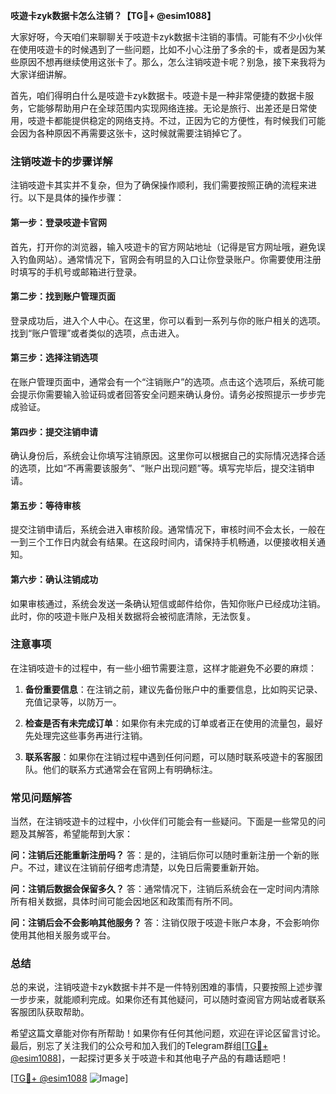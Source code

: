 **吱遊卡zyk数据卡怎么注销？【TG💪+ @esim1088】**

大家好呀，今天咱们来聊聊关于吱遊卡zyk数据卡注销的事情。可能有不少小伙伴在使用吱遊卡的时候遇到了一些问题，比如不小心注册了多余的卡，或者是因为某些原因不想再继续使用这张卡了。那么，怎么注销吱遊卡呢？别急，接下来我将为大家详细讲解。

首先，咱们得明白什么是吱遊卡zyk数据卡。吱遊卡是一种非常便捷的数据卡服务，它能够帮助用户在全球范围内实现网络连接。无论是旅行、出差还是日常使用，吱遊卡都能提供稳定的网络支持。不过，正因为它的方便性，有时候我们可能会因为各种原因不再需要这张卡，这时候就需要注销掉它了。

### 注销吱遊卡的步骤详解

注销吱遊卡其实并不复杂，但为了确保操作顺利，我们需要按照正确的流程来进行。以下是具体的操作步骤：

#### 第一步：登录吱遊卡官网
首先，打开你的浏览器，输入吱遊卡的官方网站地址（记得是官方网址哦，避免误入钓鱼网站）。通常情况下，官网会有明显的入口让你登录账户。你需要使用注册时填写的手机号或邮箱进行登录。

#### 第二步：找到账户管理页面
登录成功后，进入个人中心。在这里，你可以看到一系列与你的账户相关的选项。找到“账户管理”或者类似的选项，点击进入。

#### 第三步：选择注销选项
在账户管理页面中，通常会有一个“注销账户”的选项。点击这个选项后，系统可能会提示你需要输入验证码或者回答安全问题来确认身份。请务必按照提示一步步完成验证。

#### 第四步：提交注销申请
确认身份后，系统会让你填写注销原因。这里你可以根据自己的实际情况选择合适的选项，比如“不再需要该服务”、“账户出现问题”等。填写完毕后，提交注销申请。

#### 第五步：等待审核
提交注销申请后，系统会进入审核阶段。通常情况下，审核时间不会太长，一般在一到三个工作日内就会有结果。在这段时间内，请保持手机畅通，以便接收相关通知。

#### 第六步：确认注销成功
如果审核通过，系统会发送一条确认短信或邮件给你，告知你账户已经成功注销。此时，你的吱遊卡账户及相关数据将会被彻底清除，无法恢复。

### 注意事项

在注销吱遊卡的过程中，有一些小细节需要注意，这样才能避免不必要的麻烦：

1. **备份重要信息**：在注销之前，建议先备份账户中的重要信息，比如购买记录、充值记录等，以防万一。
   
2. **检查是否有未完成订单**：如果你有未完成的订单或者正在使用的流量包，最好先处理完这些事务再进行注销。

3. **联系客服**：如果你在注销过程中遇到任何问题，可以随时联系吱遊卡的客服团队。他们的联系方式通常会在官网上有明确标注。

### 常见问题解答

当然，在注销吱遊卡的过程中，小伙伴们可能会有一些疑问。下面是一些常见的问题及其解答，希望能帮到大家：

**问：注销后还能重新注册吗？**
答：是的，注销后你可以随时重新注册一个新的账户。不过，建议在注销前仔细考虑清楚，以免日后需要重新开始。

**问：注销后数据会保留多久？**
答：通常情况下，注销后系统会在一定时间内清除所有相关数据，具体时间可能会因地区和政策而有所不同。

**问：注销后会不会影响其他服务？**
答：注销仅限于吱遊卡账户本身，不会影响你使用其他相关服务或平台。

### 总结

总的来说，注销吱遊卡zyk数据卡并不是一件特别困难的事情，只要按照上述步骤一步步来，就能顺利完成。如果你还有其他疑问，可以随时查阅官方网站或者联系客服团队获取帮助。

希望这篇文章能对你有所帮助！如果你有任何其他问题，欢迎在评论区留言讨论。最后，别忘了关注我们的公众号和加入我们的Telegram群组[[TG💪+ @esim1088](https://t.me/s/esim1088)]，一起探讨更多关于吱遊卡和其他电子产品的有趣话题吧！

[[TG💪+ @esim1088](https://t.me/s/esim1088) ![Image](https://i.postimg.cc/4NQfJmqS/Snipaste-2025-05-13-00-14-12.png)]